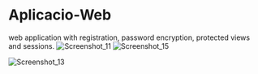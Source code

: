 # Aplicacio-Web
web application with registration, password encryption, protected views and sessions. 
![Screenshot_11](https://user-images.githubusercontent.com/79381599/110894436-e362c000-82c5-11eb-9305-ed7d871167b4.png)
![Screenshot_15](https://user-images.githubusercontent.com/79381599/110894548-0e4d1400-82c6-11eb-90e3-6c45e0034ef1.png)

![Screenshot_13](https://user-images.githubusercontent.com/79381599/110894561-14db8b80-82c6-11eb-813e-d35dcd006701.png)
